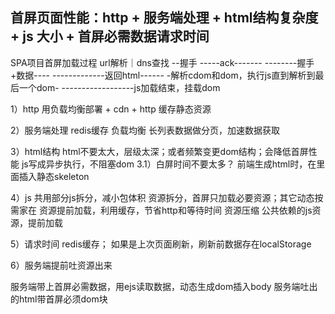 ## 首屏页面性能：http + 服务端处理 + html结构复杂度 + js 大小 + 首屏必需数据请求时间
SPA项目首屏加载过程
url解析｜dns查找
--握手
-----ack-------
--------握手+数据----
-------------返回html------
-解析cdom和dom，执行js直到解析到最后一个dom-
------------------js加载结束，挂载dom

1）http
用负载均衡部署 + cdn + http 缓存静态资源 

2）服务端处理
redis缓存 负载均衡
长列表数据做分页，加速数据获取

3）html结构
html不要太大，层级太深；或者频繁变更dom结构；会降低首屏性能
js写成异步执行，不阻塞dom
3.1）白屏时间不要太多？
前端生成html时，在里面插入静态skeleton

4）js
共用部分js拆分，减小包体积
资源拆分，首屏只加载必要资源；其它动态按需家在
资源提前加载，利用缓存，节省http和等待时间
资源压缩
公共依赖的js资源，提前加载

5）请求时间
redis缓存；
如果是上次页面刷新，刷新前数据存在localStorage

6）服务端提前吐资源出来

服务端带上首屏必需数据，用ejs读取数据，动态生成dom插入body
服务端吐出的html带首屏必须dom块